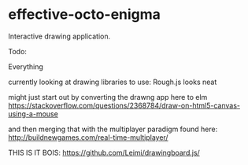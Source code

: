 # effective-octo-enigma

Interactive drawing application. 

Todo:

Everything

currently looking at drawing libraries to use:
Rough.js looks neat


might just start out by converting the drawng app here to elm
https://stackoverflow.com/questions/2368784/draw-on-html5-canvas-using-a-mouse

and then merging that with the multiplayer paradigm found here:
http://buildnewgames.com/real-time-multiplayer/


THIS IS IT BOIS:
https://github.com/Leimi/drawingboard.js/

